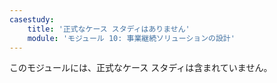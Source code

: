 ```yaml
---
casestudy:
    title: '正式なケース スタディはありません'
    module: 'モジュール 10: 事業継続ソリューションの設計'
---
```

このモジュールには、正式なケース スタディは含まれていません。 
